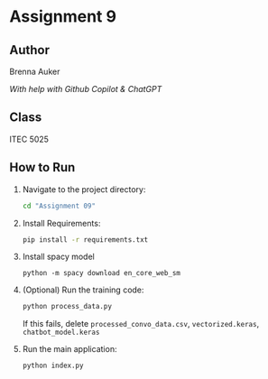 # Assignment 9

## Author
Brenna Auker

*With help with Github Copilot & ChatGPT*

## Class
ITEC 5025

## How to Run

1. Navigate to the project directory:
   ```bash
   cd "Assignment 09"
   ```

2. Install Requirements:
    ```bash
    pip install -r requirements.txt
    ```

3. Install spacy model
   ```base
   python -m spacy download en_core_web_sm
   ```

3. (Optional) Run the training code:
   ```bash
   python process_data.py
   ```

   If this fails, delete `processed_convo_data.csv`, `vectorized.keras`, `chatbot_model.keras`

4. Run the main application:
   ```bash
   python index.py
   ```